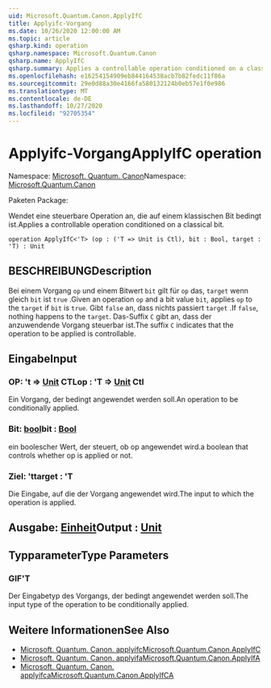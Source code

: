 ```yaml
---
uid: Microsoft.Quantum.Canon.ApplyIfC
title: Applyifc-Vorgang
ms.date: 10/26/2020 12:00:00 AM
ms.topic: article
qsharp.kind: operation
qsharp.namespace: Microsoft.Quantum.Canon
qsharp.name: ApplyIfC
qsharp.summary: Applies a controllable operation conditioned on a classical bit.
ms.openlocfilehash: e16254154909eb844164538acb7b82fedc11f86a
ms.sourcegitcommit: 29e0d88a30e4166fa580132124b0eb57e1f0e986
ms.translationtype: MT
ms.contentlocale: de-DE
ms.lasthandoff: 10/27/2020
ms.locfileid: "92705354"
---
```

# <a name="applyifc-operation"></a><span data-ttu-id="dff79-102">Applyifc-Vorgang</span><span class="sxs-lookup"><span data-stu-id="dff79-102">ApplyIfC operation</span></span>

<span data-ttu-id="dff79-103">Namespace: [Microsoft. Quantum. Canon](xref:Microsoft.Quantum.Canon)</span><span class="sxs-lookup"><span data-stu-id="dff79-103">Namespace: [Microsoft.Quantum.Canon](xref:Microsoft.Quantum.Canon)</span></span>

<span data-ttu-id="dff79-104">Paketen [](https://nuget.org/packages/)</span><span class="sxs-lookup"><span data-stu-id="dff79-104">Package: [](https://nuget.org/packages/)</span></span>


<span data-ttu-id="dff79-105">Wendet eine steuerbare Operation an, die auf einem klassischen Bit bedingt ist.</span><span class="sxs-lookup"><span data-stu-id="dff79-105">Applies a controllable operation conditioned on a classical bit.</span></span>

```qsharp
operation ApplyIfC<'T> (op : ('T => Unit is Ctl), bit : Bool, target : 'T) : Unit
```


## <a name="description"></a><span data-ttu-id="dff79-106">BESCHREIBUNG</span><span class="sxs-lookup"><span data-stu-id="dff79-106">Description</span></span>

<span data-ttu-id="dff79-107">Bei einem Vorgang `op` und einem Bitwert `bit` gilt für `op` das, `target` wenn gleich `bit` ist `true` .</span><span class="sxs-lookup"><span data-stu-id="dff79-107">Given an operation `op` and a bit value `bit`, applies `op` to the `target` if `bit` is `true`.</span></span> <span data-ttu-id="dff79-108">Gibt `false` an, dass nichts passiert `target` .</span><span class="sxs-lookup"><span data-stu-id="dff79-108">If `false`, nothing happens to the `target`.</span></span>
<span data-ttu-id="dff79-109">Das-Suffix `C` gibt an, dass der anzuwendende Vorgang steuerbar ist.</span><span class="sxs-lookup"><span data-stu-id="dff79-109">The suffix `C` indicates that the operation to be applied is controllable.</span></span>

## <a name="input"></a><span data-ttu-id="dff79-110">Eingabe</span><span class="sxs-lookup"><span data-stu-id="dff79-110">Input</span></span>

### <a name="op--t--unit-ctl"></a><span data-ttu-id="dff79-111">OP: 't => [Unit](xref:microsoft.quantum.lang-ref.unit) CTL</span><span class="sxs-lookup"><span data-stu-id="dff79-111">op : 'T => [Unit](xref:microsoft.quantum.lang-ref.unit) Ctl</span></span>

<span data-ttu-id="dff79-112">Ein Vorgang, der bedingt angewendet werden soll.</span><span class="sxs-lookup"><span data-stu-id="dff79-112">An operation to be conditionally applied.</span></span>


### <a name="bit--bool"></a><span data-ttu-id="dff79-113">Bit: [bool](xref:microsoft.quantum.lang-ref.bool)</span><span class="sxs-lookup"><span data-stu-id="dff79-113">bit : [Bool](xref:microsoft.quantum.lang-ref.bool)</span></span>

<span data-ttu-id="dff79-114">ein boolescher Wert, der steuert, ob op angewendet wird.</span><span class="sxs-lookup"><span data-stu-id="dff79-114">a boolean that controls whether op is applied or not.</span></span>


### <a name="target--t"></a><span data-ttu-id="dff79-115">Ziel: 't</span><span class="sxs-lookup"><span data-stu-id="dff79-115">target : 'T</span></span>

<span data-ttu-id="dff79-116">Die Eingabe, auf die der Vorgang angewendet wird.</span><span class="sxs-lookup"><span data-stu-id="dff79-116">The input to which the operation is applied.</span></span>



## <a name="output--unit"></a><span data-ttu-id="dff79-117">Ausgabe: [Einheit](xref:microsoft.quantum.lang-ref.unit)</span><span class="sxs-lookup"><span data-stu-id="dff79-117">Output : [Unit](xref:microsoft.quantum.lang-ref.unit)</span></span>



## <a name="type-parameters"></a><span data-ttu-id="dff79-118">Typparameter</span><span class="sxs-lookup"><span data-stu-id="dff79-118">Type Parameters</span></span>

### <a name="t"></a><span data-ttu-id="dff79-119">GIF</span><span class="sxs-lookup"><span data-stu-id="dff79-119">'T</span></span>

<span data-ttu-id="dff79-120">Der Eingabetyp des Vorgangs, der bedingt angewendet werden soll.</span><span class="sxs-lookup"><span data-stu-id="dff79-120">The input type of the operation to be conditionally applied.</span></span>

## <a name="see-also"></a><span data-ttu-id="dff79-121">Weitere Informationen</span><span class="sxs-lookup"><span data-stu-id="dff79-121">See Also</span></span>

- [<span data-ttu-id="dff79-122">Microsoft. Quantum. Canon. applyifc</span><span class="sxs-lookup"><span data-stu-id="dff79-122">Microsoft.Quantum.Canon.ApplyIfC</span></span>](xref:Microsoft.Quantum.Canon.ApplyIfC)
- [<span data-ttu-id="dff79-123">Microsoft. Quantum. Canon. applyifa</span><span class="sxs-lookup"><span data-stu-id="dff79-123">Microsoft.Quantum.Canon.ApplyIfA</span></span>](xref:Microsoft.Quantum.Canon.ApplyIfA)
- [<span data-ttu-id="dff79-124">Microsoft. Quantum. Canon. applyifca</span><span class="sxs-lookup"><span data-stu-id="dff79-124">Microsoft.Quantum.Canon.ApplyIfCA</span></span>](xref:Microsoft.Quantum.Canon.ApplyIfCA)